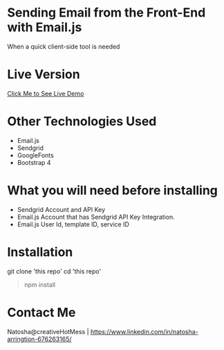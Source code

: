 # Sending Email from the Front-End with Email.js

When a quick client-side tool is needed

# Live Version

[Click Me to See Live Demo](https://nmsuri28.github.io/Contact-from-the-client-side/)

# Other Technologies Used

* Email.js
* Sendgrid
* GoogleFonts
* Bootstrap 4

# What you will need before installing
* Sendgrid Account and API Key
* Email.js Account that has Sendgrid API Key Integration. 
* Email.js User Id, template ID, service ID

# Installation 

git clone 'this repo'
cd 'this repo'
>npm install

# Contact Me
Natosha@creativeHotMess | https://www.linkedin.com/in/natosha-arringtion-676263165/



